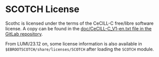 # SCOTCH License

Scothc is licensed under the terms of the
CeCILL-C free/libre software license.
A copy can be found in the
[doc/CeCILL-C_V1-en.txt file in the GitLab repository](https://gitlab.inria.fr/scotch/scotch/-/blob/master/doc/CeCILL-C_V1-en.txt).

From LUMI/23.12 on, some license information is also available in
`$EBROOTSCOTCH/share/licenses/SCOTCH` after loading the `SCOTCH` module.
